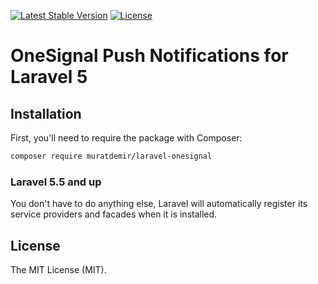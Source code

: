 <a href="https://packagist.org/packages/muratdemir/laravel-onesignal"><img src="https://poser.pugx.org/tcg/voyager/v/stable.svg?format=flat" alt="Latest Stable Version"></a>
<a href="https://packagist.org/packages/muratdemir/laravel-onesignal"><img src="https://poser.pugx.org/tcg/voyager/license.svg?format=flat" alt="License"></a>

# OneSignal Push Notifications for Laravel 5

## Installation

First, you'll need to require the package with Composer:

```sh
composer require muratdemir/laravel-onesignal
```

### Laravel 5.5 and up

You don't have to do anything else, Laravel will automatically register its service providers and facades when it is installed.

## License

The MIT License (MIT).



